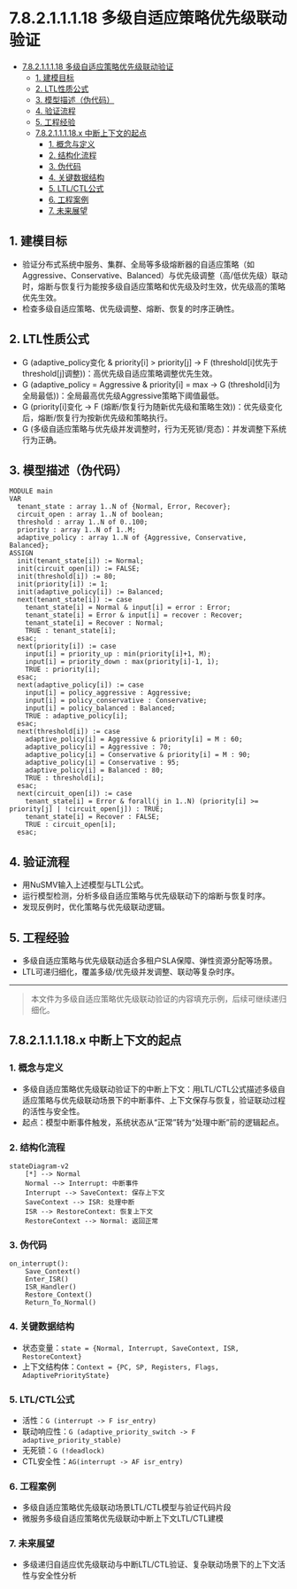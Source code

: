 # 7.8.2.1.1.1.18 多级自适应策略优先级联动验证


<!-- TOC START -->

- [7.8.2.1.1.1.18 多级自适应策略优先级联动验证](#78211118-多级自适应策略优先级联动验证)
  - [1. 建模目标](#1-建模目标)
  - [2. LTL性质公式](#2-ltl性质公式)
  - [3. 模型描述（伪代码）](#3-模型描述伪代码)
  - [4. 验证流程](#4-验证流程)
  - [5. 工程经验](#5-工程经验)
  - [7.8.2.1.1.1.18.x 中断上下文的起点](#78211118x-中断上下文的起点)
    - [1. 概念与定义](#1-概念与定义)
    - [2. 结构化流程](#2-结构化流程)
    - [3. 伪代码](#3-伪代码)
    - [4. 关键数据结构](#4-关键数据结构)
    - [5. LTL/CTL公式](#5-ltlctl公式)
    - [6. 工程案例](#6-工程案例)
    - [7. 未来展望](#7-未来展望)

<!-- TOC END -->

## 1. 建模目标

- 验证分布式系统中服务、集群、全局等多级熔断器的自适应策略（如Aggressive、Conservative、Balanced）与优先级调整（高/低优先级）联动时，熔断与恢复行为能按多级自适应策略和优先级及时生效，优先级高的策略优先生效。
- 检查多级自适应策略、优先级调整、熔断、恢复的时序正确性。

## 2. LTL性质公式

- G (adaptive_policy变化 & priority[i] > priority[j] -> F (threshold[i]优先于threshold[j]调整))：高优先级自适应策略调整优先生效。
- G (adaptive_policy = Aggressive & priority[i] = max -> G (threshold[i]为全局最低))：全局最高优先级Aggressive策略下阈值最低。
- G (priority[i]变化 -> F (熔断/恢复行为随新优先级和策略生效))：优先级变化后，熔断/恢复行为按新优先级和策略执行。
- G (多级自适应策略与优先级并发调整时，行为无死锁/竞态)：并发调整下系统行为正确。

## 3. 模型描述（伪代码）

```smv
MODULE main
VAR
  tenant_state : array 1..N of {Normal, Error, Recover};
  circuit_open : array 1..N of boolean;
  threshold : array 1..N of 0..100;
  priority : array 1..N of 1..M;
  adaptive_policy : array 1..N of {Aggressive, Conservative, Balanced};
ASSIGN
  init(tenant_state[i]) := Normal;
  init(circuit_open[i]) := FALSE;
  init(threshold[i]) := 80;
  init(priority[i]) := 1;
  init(adaptive_policy[i]) := Balanced;
  next(tenant_state[i]) := case
    tenant_state[i] = Normal & input[i] = error : Error;
    tenant_state[i] = Error & input[i] = recover : Recover;
    tenant_state[i] = Recover : Normal;
    TRUE : tenant_state[i];
  esac;
  next(priority[i]) := case
    input[i] = priority_up : min(priority[i]+1, M);
    input[i] = priority_down : max(priority[i]-1, 1);
    TRUE : priority[i];
  esac;
  next(adaptive_policy[i]) := case
    input[i] = policy_aggressive : Aggressive;
    input[i] = policy_conservative : Conservative;
    input[i] = policy_balanced : Balanced;
    TRUE : adaptive_policy[i];
  esac;
  next(threshold[i]) := case
    adaptive_policy[i] = Aggressive & priority[i] = M : 60;
    adaptive_policy[i] = Aggressive : 70;
    adaptive_policy[i] = Conservative & priority[i] = M : 90;
    adaptive_policy[i] = Conservative : 95;
    adaptive_policy[i] = Balanced : 80;
    TRUE : threshold[i];
  esac;
  next(circuit_open[i]) := case
    tenant_state[i] = Error & forall(j in 1..N) (priority[i] >= priority[j] | !circuit_open[j]) : TRUE;
    tenant_state[i] = Recover : FALSE;
    TRUE : circuit_open[i];
  esac;
```

## 4. 验证流程

- 用NuSMV输入上述模型与LTL公式。
- 运行模型检测，分析多级自适应策略与优先级联动下的熔断与恢复时序。
- 发现反例时，优化策略与优先级联动逻辑。

## 5. 工程经验

- 多级自适应策略与优先级联动适合多租户SLA保障、弹性资源分配等场景。
- LTL可递归细化，覆盖多级/优先级并发调整、联动等复杂时序。

---
> 本文件为多级自适应策略优先级联动验证的内容填充示例，后续可继续递归细化。

## 7.8.2.1.1.1.18.x 中断上下文的起点

### 1. 概念与定义

- 多级自适应策略优先级联动验证下的中断上下文：用LTL/CTL公式描述多级自适应策略与优先级联动场景下的中断事件、上下文保存与恢复，验证联动过程的活性与安全性。
- 起点：模型中断事件触发，系统状态从“正常”转为“处理中断”前的逻辑起点。

### 2. 结构化流程

```mermaid
stateDiagram-v2
    [*] --> Normal
    Normal --> Interrupt: 中断事件
    Interrupt --> SaveContext: 保存上下文
    SaveContext --> ISR: 处理中断
    ISR --> RestoreContext: 恢复上下文
    RestoreContext --> Normal: 返回正常
```

### 3. 伪代码

```pseudo
on_interrupt():
    Save_Context()
    Enter_ISR()
    ISR_Handler()
    Restore_Context()
    Return_To_Normal()
```

### 4. 关键数据结构

- 状态变量：`state = {Normal, Interrupt, SaveContext, ISR, RestoreContext}`
- 上下文结构体：`Context = {PC, SP, Registers, Flags, AdaptivePriorityState}`

### 5. LTL/CTL公式

- 活性：`G (interrupt -> F isr_entry)`
- 联动响应性：`G (adaptive_priority_switch -> F adaptive_priority_stable)`
- 无死锁：`G (!deadlock)`
- CTL安全性：`AG(interrupt -> AF isr_entry)`

### 6. 工程案例

- 多级自适应策略优先级联动场景LTL/CTL模型与验证代码片段
- 微服务多级自适应策略优先级联动中断上下文LTL/CTL建模

### 7. 未来展望

- 多级递归自适应优先级联动与中断LTL/CTL验证、复杂联动场景下的上下文活性与安全性分析
